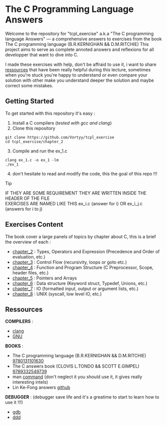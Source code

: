 # The C Programming Language Answers

Welcome to the repository for "tcpl_exercise" a.k.a "The C programming language Answers" — a comprehensive answers to exercises from the book The C programming language (B.R.KERNIGHAN && D.M.RITCHIE) 
This project aims to serve as complete annoted answers and reflexions for all developper that want to dive into C. 

I made these exercises with help, don't be affraid to use it, i want to share [ressources](ressources) that have been really helpful during this lecture, 
sometimes when you're stuck you're happy to understand or even compare your solution with other make you understand deeper the solution and maybe correct some mistakes.

## Getting Started

To get started with this repository it's easy :

1. Install a C compilers (*tested with gcc and clang*)
2. Clone this repository
```
git clone https://github.com/Vortyy/tcpl_exercise
cd tcpl_exercise/chapter_2
```
3. Compile and run the ex_1.c 
```
clang ex_1.c -o ex_1 -lm
./ex_1
```
4. don't hesitate to read and modify the code, this the goal of this repo !!!  

>[!TIP] 
> IF THEY ARE SOME REQUIREMENT THEY ARE WRITTEN INSIDE THE HEADER OF THE FILE\
> EXERCISES ARE NAMED LIKE THIS ex_i.c (answer for i) OR ex_i_j.c (answers for i to j) 

## Exercises Content

The book cover a large panels of topics by chapter about C, this is a brief the overview of each :

- [chapter_2](chapter_2) : Types, Operators and Expression (Precedence and Order of evaluation, etc.)
- [chapter_3](chapter_3) : Control Flow (recursivity, loops or goto etc.)
- [chapter_4](chapter_4) : Function and Program Structure (C Preprocessor, Scope, header files, etc.)
- [chapter_5](chapter_5) : Pointers and Arrays
- [chapter_6](chapter_6) : Data structure (Keyword struct, Typedef, Unions, etc.)
- [chapter_7](chapter_7) : IO (formatted input, output or argument lists, etc.)
- [chapter_8](chapter_8) : UNIX (syscall, low level IO, etc.)

## Ressources

**COMPILERS** : 
- [clang](https://clang.llvm.org/) 
- [GNU](https://gcc.gnu.org/)

**BOOKS** : 
- The C programming language (B.R.KERNIGHAN && D.M.RITCHIE) [9780131101630](https://en.wikipedia.org/wiki/Special:BookSources?isbn=9780131101630)
- The C answers book (CLOVIS L.TONDO && SCOTT E.GIMPEL) [9789332549739](https://en.wikipedia.org/wiki/Special:BookSources?isbn=9789332549739)
- man [command](https://en.wikipedia.org/wiki/Man_page) (don't neglect it you should use it, it gives really interesting intels)
- Lin Ke-Fong answers [github](https://github.com/anotherlin/tcpl)

**DEBUGGER** : (debugger save life and it's a greatime to start to learn how to use it !!!)
- [gdb](https://www.gnu.org/savannah-checkouts/gnu/gdb/index.html) 
- [ddd](https://www.gnu.org/software/ddd/)
